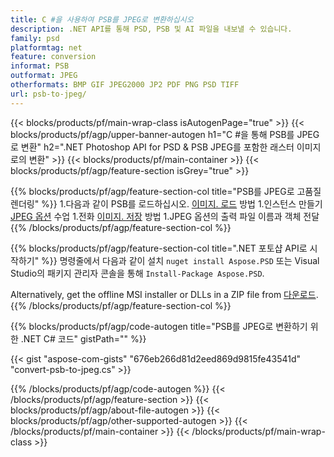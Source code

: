 ```yaml
---
title: C #을 사용하여 PSB를 JPEG로 변환하십시오
description: .NET API를 통해 PSD, PSB 및 AI 파일을 내보낼 수 있습니다.
family: psd
platformtag: net
feature: conversion
informat: PSB
outformat: JPEG
otherformats: BMP GIF JPEG2000 JP2 PDF PNG PSD TIFF
url: psb-to-jpeg/
---
```


{{< blocks/products/pf/main-wrap-class isAutogenPage="true" >}}
{{< blocks/products/pf/agp/upper-banner-autogen h1="C #을 통해 PSB를 JPEG로 변환" h2=".NET Photoshop API for PSD & PSB JPEG를 포함한 래스터 이미지로의 변환" >}}
{{< blocks/products/pf/main-container >}}
{{< blocks/products/pf/agp/feature-section isGrey="true" >}}

{{% blocks/products/pf/agp/feature-section-col title="PSB를 JPEG로 고품질 렌더링" %}}
1.다음과 같이 PSB를 로드하십시오. [이미지. 로드](https://apireference.aspose.com/psd/net/aspose.psd/image/methods/load/index) 방법
1.인스턴스 만들기 [JPEG 옵션](https://apireference.aspose.com/psd/net/aspose.psd.imageoptions/jpegoptions) 수업
1.전화 [이미지. 저장](https://apireference.aspose.com/psd/net/aspose.psd/image/methods/save/index) 방법
1.JPEG 옵션의 출력 파일 이름과 객체 전달
{{% /blocks/products/pf/agp/feature-section-col %}}

{{% blocks/products/pf/agp/feature-section-col title=".NET 포토샵 API로 시작하기" %}}
명령줄에서 다음과 같이 설치 ```nuget install Aspose.PSD``` 또는 Visual Studio의 패키지 관리자 콘솔을 통해 ```Install-Package Aspose.PSD```.

Alternatively, get the offline MSI installer or DLLs in a ZIP file from [다운로드](https://releases.aspose.com/psd/net).
{{% /blocks/products/pf/agp/feature-section-col %}}

{{% blocks/products/pf/agp/code-autogen title="PSB를 JPEG로 변환하기 위한 .NET C# 코드" gistPath="" %}}

{{< gist "aspose-com-gists" "676eb266d81d2eed869d9815fe43541d" "convert-psb-to-jpeg.cs" >}}

{{% /blocks/products/pf/agp/code-autogen %}}
{{< /blocks/products/pf/agp/feature-section >}}
{{< blocks/products/pf/agp/about-file-autogen >}}
{{< blocks/products/pf/agp/other-supported-autogen >}}
{{< /blocks/products/pf/main-container >}}
{{< /blocks/products/pf/main-wrap-class >}}

